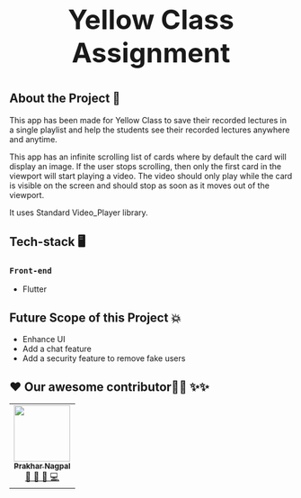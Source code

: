 <h1 style="text-align:center; font-size:3rem">Yellow Class Assignment<h1>

## About the Project :thought_balloon:

This app has been made for Yellow Class to save their recorded lectures in a single playlist and help the students see their recorded lectures anywhere and anytime.
  
This app has an infinite scrolling list of cards where by default the card will display an image. If the user stops scrolling, then only the first card in the viewport will start playing a video. The video should only play while the card is visible on the screen and should stop as soon as it moves out of the viewport.

 It uses Standard Video_Player library.

## Tech-stack 🖥
### `Front-end`
- Flutter



## Future Scope of this Project 💥

- Enhance UI
- Add a chat feature
- Add a security feature to remove fake users


## ❤️ Our awesome contributor:technologist: ✨✨
<table>
  <tr>
    <td align="center">
            <a href="https://github.com/PrakharNagpal">
              <img src="https://avatars.githubusercontent.com/u/53858906?v=4" width="100px" alt=""/><br />
              <sub><b>Prakhar Nagpal</b></sub>
            </a><br/>
            <a href="https://github.com/PrakharNagpal">   
                👑 👀 💬 💻
            </a>
          </td>
    
  </tr>
</table>
